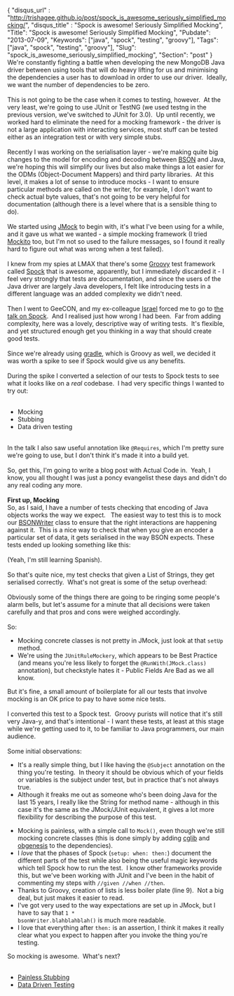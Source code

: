 {
 "disqus_url" : "http://trishagee.github.io/post/spock_is_awesome_seriously_simplified_mocking/",
 "disqus_title" : "Spock is awesome! Seriously Simplified Mocking",
 "Title": "Spock is awesome! Seriously Simplified Mocking",
 "Pubdate": "2013-07-09",
 "Keywords": ["java", "spock", "testing", "groovy"],
 "Tags": ["java", "spock", "testing", "groovy"],
 "Slug": "spock_is_awesome_seriously_simplified_mocking",
 "Section": "post"
}
We're constantly fighting a battle when developing the new MongoDB Java driver between using tools that will do heavy lifting for us and minimising the dependencies a user has to download in order to use our driver. &nbsp;Ideally, we want the number of dependencies to be zero.<br /><br />This is not going to be the case when it comes to testing, however. &nbsp;At the very least, we're going to use JUnit or TestNG (we used testng in the previous version, we've switched to JUnit for 3.0). &nbsp;Up until recently, we worked hard to eliminate the need for a mocking framework - the driver is not a large application with interacting services, most stuff can be tested either as an integration test or with very simple stubs.<br /><br />Recently I was working on the serialisation layer - we're making quite big changes to the model for encoding and decoding between <a href="http://bsonspec.org/">BSON</a> and Java, we're hoping this will simplify our lives but also make things a lot easier for the ODMs (Object-Document Mappers) and third party libraries. &nbsp;At this level, it makes a lot of sense to introduce mocks - I want to ensure particular methods are called on the writer, for example, I don't want to check actual byte values, that's not going to be very helpful for documentation (although there is a level where that is a sensible thing to do).<br /><br />We started using <a href="http://jmock.codehaus.org/">JMock</a> to begin with, it's what I've been using for a while, and it gave us what we wanted - a simple mocking framework (I tried <a href="https://code.google.com/p/mockito/">Mockito</a> too, but I'm not so used to the failure messages, so I found it really hard to figure out what was wrong when a test failed). <br /><br />I knew from my spies at LMAX that there's some <a href="http://groovy.codehaus.org/">Groovy</a> test framework called <a href="https://code.google.com/p/spock/">Spock</a> that is awesome, apparently, but I&nbsp;immediately&nbsp;discarded it - I feel very strongly that tests are documentation, and since the users of the Java driver are largely Java developers, I felt like introducing tests in a different language was an added complexity we didn't need.<br /><br />Then I went to GeeCON, and my ex-colleague <a href="https://twitter.com/IsraKaos">Israel</a> forced me to go to <a href="http://geecon.org/speakers/ken-sipe">the talk on Spock</a>. &nbsp;And I realised just how wrong I had been. &nbsp;Far from adding complexity, here was a lovely, descriptive way of writing tests. &nbsp;It's flexible, and yet structured enough get you thinking in a way that should create good tests.<br /><br />Since we're already using <a href="http://www.gradle.org/">gradle</a>, which is Groovy as well, we decided it was worth a spike to see if Spock would give us any benefits.<br /><br />During the spike I converted a selection of our tests to Spock tests to see what it looks like on a <i>real</i> codebase. &nbsp;I had very specific things I wanted to try out:<br /><br /><ul><li>Mocking</li><li>Stubbing</li><li>Data driven testing</li></ul><br />In the talk I also saw useful annotation like&nbsp;<code>@Requires</code>, which I'm pretty sure we're going to use, but I don't think it's made it into a build yet.<br /><br />So, get this, I'm going to write a blog post with Actual Code in. &nbsp;Yeah, I know, you all thought I was just a poncy evangelist these days and didn't do any real coding any more.<br /><br /><b>First up, Mocking</b><br />So, as I said, I have a number of tests checking that encoding of Java objects works the way we expect. &nbsp; The easiest way to test this is to mock our <a href="https://github.com/mongodb/mongo-java-driver/blob/3.0.x/bson/src/main/org/bson/BSONWriter.java">BSONWriter</a> class to ensure that the right interactions are happening against it. &nbsp;This is a nice way to check that when you give an encoder a particular set of data, it gets serialised in the way BSON expects. These tests ended up looking something like this:<br /><div><br /><script src="https://gist.github.com/trishagee/5728846.js"></script></div>(Yeah, I'm still learning Spanish).<br /><br />So that's quite nice, my test checks that given a List of Strings, they get serialised correctly. &nbsp;What's not great is some of the setup overhead:<br /><br /><script src="https://gist.github.com/trishagee/5728883.js"></script>Obviously some of the things there are going to be ringing some people's alarm bells, but let's assume for a minute that all decisions were taken carefully and that pros and cons were weighed accordingly.<br /><br />So:<br /><ul><li>Mocking concrete classes is not pretty in JMock, just look at that <code>setUp</code> method.</li><li>We're using the <code>JUnitRuleMockery</code>, which appears to be Best Practice (and means you're less likely to forget the&nbsp;<code>@RunWith(JMock.class)</code> annotation), but checkstyle hates it - Public Fields Are Bad as we all know.</li></ul>But it's fine, a small amount of boilerplate for all our tests that involve mocking is an OK price to pay to have some nice tests.<br /><br />I converted this test to a Spock test. &nbsp;Groovy purists will notice that it's still very Java-y, and that's intentional - I want these tests, at least at this stage while we're getting used to it, to be familiar to Java programmers, our main audience.<br /><br /><script src="https://gist.github.com/trishagee/5728962.js"></script> Some initial observations:<br /><ul><li>It's a really simple thing, but I like having the&nbsp;<code>@Subject</code> annotation on the thing you're testing. &nbsp;In theory it should be obvious which of your fields or variables is the subject under test, but in practice that's not always true.</li><li>Although it freaks me out as someone who's been doing Java for the last 15 years, I really like the String for method name - although in this case it's the same as the JMock/JUnit equivalent, it gives a lot more flexibility for describing the purpose of this test.</li></ul><ul><li>Mocking is painless, with a simple call to <code>Mock()</code>, even though we're still mocking concrete classes (this is done simply by adding <a href="http://cglib.sourceforge.net/">cglib</a> and <a href="https://code.google.com/p/objenesis/">obgenesis</a> to the dependencies).</li><li>I <i>love</i>&nbsp;that the phases of Spock (<code>setup: when: then:</code>) document the different parts of the test while also being the useful magic keywords which tell Spock how to run the test. &nbsp;I know other frameworks provide this, but we've been working with JUnit and I've been in the habit of commenting my steps with <code>//given //when //then</code>.</li><li>Thanks to Groovy, creation of lists is less boiler plate (line 9). &nbsp;Not a big deal, but just makes it easier to read.</li><li>I've got very used to the way expectations are set up in JMock, but I have to say that <code>1 * bsonWriter.blahblahblah()</code> is much more readable. &nbsp;</li><li>I love that everything after <code>then:</code> is an assertion, I think it makes it really clear what you expect to happen after you invoke the thing you're testing.</li></ul>So mocking is awesome. &nbsp;What's next?<br /><br /><ul><li><a href="http://mechanitis.blogspot.co.uk/2013/07/spock-passes-next-test-painless-stubbing.html">Painless Stubbing</a></li><li><a href="http://mechanitis.blogspot.com.es/2013/12/spock-data-driven-testing.html">Data Driven Testing</a></li></ul>

